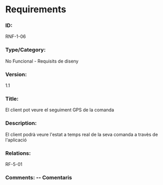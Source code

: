 # Requirements 

### ID: 
RNF-1-06

### Type/Category: 
No Funcional - Requisits de diseny

### Version: 
1.1

### Title: 
El client pot veure el seguiment GPS de la comanda

### Description: 
El client podrà veure l'estat a temps real de la seva comanda a travès de l'aplicació

### Relations: 
RF-5-01

### Comments: -- Comentaris
